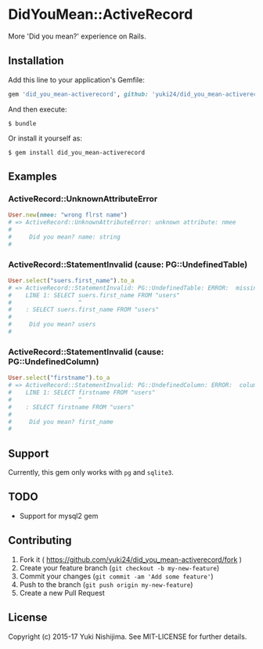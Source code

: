# DidYouMean::ActiveRecord

More 'Did you mean?' experience on Rails.

## Installation

Add this line to your application's Gemfile:

```ruby
gem 'did_you_mean-activerecord', github: 'yuki24/did_you_mean-activerecord'
```

And then execute:

    $ bundle

Or install it yourself as:

    $ gem install did_you_mean-activerecord


## Examples

### ActiveRecord::UnknownAttributeError

```ruby
User.new(nmee: "wrong flrst name")
# => ActiveRecord::UnknownAttributeError: unknown attribute: nmee
#
#     Did you mean? name: string
#
```

### ActiveRecord::StatementInvalid (cause: PG::UndefinedTable)

```ruby
User.select("suers.first_name").to_a
# => ActiveRecord::StatementInvalid: PG::UndefinedTable: ERROR:  missing FROM-clause entry for table "suers"
#    LINE 1: SELECT suers.first_name FROM "users"
#                   ^
#    : SELECT suers.first_name FROM "users"
#
#     Did you mean? users
#
```

### ActiveRecord::StatementInvalid (cause: PG::UndefinedColumn)

```ruby
User.select("firstname").to_a
# => ActiveRecord::StatementInvalid: PG::UndefinedColumn: ERROR:  column "firstname" does not exist
#    LINE 1: SELECT firstname FROM "users"
#                   ^
#    : SELECT firstname FROM "users"
#
#     Did you mean? first_name
#
```

## Support

Currently, this gem only works with `pg` and `sqlite3`.

## TODO

  * Support for mysql2 gem

## Contributing

1. Fork it ( https://github.com/yuki24/did_you_mean-activerecord/fork )
2. Create your feature branch (`git checkout -b my-new-feature`)
3. Commit your changes (`git commit -am 'Add some feature'`)
4. Push to the branch (`git push origin my-new-feature`)
5. Create a new Pull Request

## License

Copyright (c) 2015-17 Yuki Nishijima. See MIT-LICENSE for further details.
